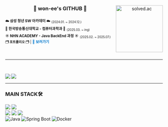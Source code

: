 

<div align="center">
  
  <img
    align="right"
    src="http://mazassumnida.wtf/api/v2/generate_badge?boj=yud01063"
    height="150"
    alt="solved.ac"
  />

  ### 🐹 won-ee's GITHUB 🐹

<div align="left">
  
<sub>**☁️ 삼성 청년 SW 아카데미 ☁️**</sub> <sub><sub>(2024.01. ~ 2024.12.)</sub></sub> <br />
<sub>**🏫 한국방송통신대학교 - 컴퓨터과학과 🏫**</sub> <sub><sub>(2025.03. ~ ing)</sub></sub><br />
<sub>**☀️ NHN ACADEMY - Java BackEnd 과정 ☀️**</sub> <sub><sub>(2025.02. ~ 2025.07.)</sub></sub><br />
<sub>
  <span style="font-weight:bold; font-size:0.9em;">🗂️ 포트폴리오 🗂️</span> |
  <a href="https://www.figma.com/deck/WtA4lEguOpV9NiVOa5JWvX/%EA%B3%A0%EC%B6%A9%EC%9B%90-%ED%8F%AC%ED%8A%B8%ED%8F%B4%EB%A6%AC%EC%98%A4?node-id=1-42&t=jDJP9yhv6UakEP4K-1&scaling=min-zoom&content-scaling=fixed&page-id=0%3A1" 
     style="text-decoration:none; color:#0077cc; font-weight:600;">
    🔗 보러가기
  </a>
</sub>


<br />
</div>

</div>

 ---

<br />

<img align="left" src="https://github-readme-stats.vercel.app/api/top-langs/?username=won-ee&theme=transparent&exclude_repo=Computer-Science-Engineering&layout=compact&langs_count=10"/></a>

  <img src="https://github-readme-stats.vercel.app/api?username=won-ee&show_icons=true&theme=transparent&hide="/>

<div align="left">
  
 ---

### MAIN STACK🛠️
<img src="https://img.shields.io/badge/HTML5-E34F26?style=for-the-badge&logo=html5&logoColor=white"/>
<img src="https://img.shields.io/badge/CSS3-1572B6?style=for-the-badge&logo=css3&logoColor=white"/>
<br>
<img src="https://img.shields.io/badge/JavaScript-F7DF1E?style=for-the-badge&logo=javascript&logoColor=white"/></a>
<img src="https://img.shields.io/badge/Typescript-3178C6?style=for-the-badge&logo=typescript&logoColor=white"/>
<img src="https://img.shields.io/badge/react-%2361DAFB.svg?&style=for-the-badge&logo=react&logoColor=white" />
<br />
  <img src="https://img.shields.io/badge/Java-ED8B00?style=for-the-badge&logo=openjdk&logoColor=white" alt="Java">
    <img src="https://img.shields.io/badge/Spring_Boot-6DB33F?style=for-the-badge&logo=springboot&logoColor=white" alt="Spring Boot">
    <img src="https://img.shields.io/badge/Docker-2496ED?style=for-the-badge&logo=docker&logoColor=white" alt="Docker"><br />
<br />
<br /><br /><br />

